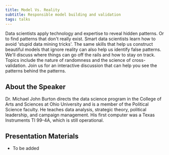 ```yaml
---
title: Model Vs. Reality
subtitle: Responsible model building and validation
tags: talks
---
```


Data scientists apply technology and expertise to reveal hidden patterns. Or to find patterns that don't really exist. Smart data scientists learn how to avoid 'stupid data mining tricks'. The same skills that help us construct beautiful models that ignore reality can also help us identify false patterns. We'll discuss where things can go off the rails and how to stay on track. Topics include the nature of randomness and the science of cross-validation. Join us for an interactive discussion that can help you see the patterns behind the patterns.


## About the Speaker

Dr. Michael John Burton directs the data science program in the College of Arts and Sciences at Ohio University and is a member of the Political Science faculty. He teaches data analysis, strategic theory, political leadership, and campaign management. His first computer was a Texas Instruments TI 99-4A, which is still operational.

## Presentation Materials

  - To be added
